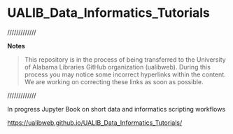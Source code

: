 # UALIB_Data_Informatics_Tutorials


/////////////


**Notes**

> This repository is in the process of being transferred to the University of Alabama Libraries GitHub organization (ualibweb). 
> During this process you may notice some incorrect hyperlinks within the content. We are working on correcting these links as soon as possible.


/////////////



In progress Jupyter Book on short data and informatics scripting workflows

https://ualibweb.github.io/UALIB_Data_Informatics_Tutorials/
